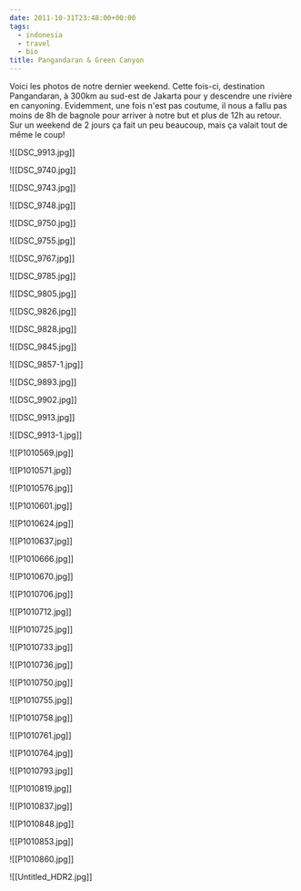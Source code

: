 ```yaml
---
date: 2011-10-31T23:48:00+00:00
tags:
  - indonesia
  - travel
  - bio
title: Pangandaran & Green Canyon
---
```



Voici les photos de notre dernier weekend. Cette fois-ci, destination Pangandaran, à 300km au sud-est de Jakarta pour y descendre une rivière en canyoning. Evidemment, une fois n'est pas coutume, il nous a fallu pas moins de 8h de bagnole pour arriver à notre but et plus de 12h au retour. Sur un weekend de 2 jours ça fait un peu beaucoup, mais ça valait tout de même le coup!

![[DSC_9913.jpg]]

![[DSC_9740.jpg]]

![[DSC_9743.jpg]]

![[DSC_9748.jpg]]

![[DSC_9750.jpg]]

![[DSC_9755.jpg]]

![[DSC_9767.jpg]]

![[DSC_9785.jpg]]

![[DSC_9805.jpg]]

![[DSC_9826.jpg]]

![[DSC_9828.jpg]]

![[DSC_9845.jpg]]

![[DSC_9857-1.jpg]]

![[DSC_9893.jpg]]

![[DSC_9902.jpg]]

![[DSC_9913.jpg]]

![[DSC_9913-1.jpg]]

![[P1010569.jpg]]

![[P1010571.jpg]]

![[P1010576.jpg]]

![[P1010601.jpg]]

![[P1010624.jpg]]

![[P1010637.jpg]]

![[P1010666.jpg]]

![[P1010670.jpg]]

![[P1010706.jpg]]

![[P1010712.jpg]]

![[P1010725.jpg]]

![[P1010733.jpg]]

![[P1010736.jpg]]

![[P1010750.jpg]]

![[P1010755.jpg]]

![[P1010758.jpg]]

![[P1010761.jpg]]

![[P1010764.jpg]]

![[P1010793.jpg]]

![[P1010819.jpg]]

![[P1010837.jpg]]

![[P1010848.jpg]]

![[P1010853.jpg]]

![[P1010860.jpg]]

![[Untitled_HDR2.jpg]]
